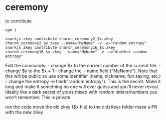 # ceremony

to contribute


```
npm i

snarkjs zkey contribute charon_ceremony2_$x.zkey charon_ceremony2_$y.zkey --name="MyName" -v -e="random entropy"
snarkjs zkey contribute charon_ceremony16_$x.zkey charon_ceremony16_$y.zkey --name="MyName" -v -e="Another random entropy"

```

Edit the commands:
    - change $x to the correct number of the current file. 
    - change $y to the  $x + 1
    - change the --name field ("MyName").  Note that this will be public so use some identifier (name, nickname, fun saying, etc.)
    - change the entropy -e filed("random entropy").  This is the secret.  Make it long and make it something no one will ever guess and you'll never reveal.  Ideally like a dark secret of yours mixed with random letters/numbers you won't remember.  This is private

run the code
 move the old zkey ($x file) to the oldzKeys folder
 make a PR with the new zKey
